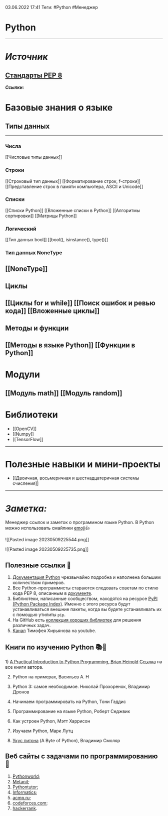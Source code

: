 03.06.2022    17:41
Теги:  #Python #Менеджер
# Python
---
# ***Источник***
[Стандарты PEP 8](https://pythonworld.ru/osnovy/pep-8-rukovodstvo-po-napisaniyu-koda-na-python.html)
---
***Ссылки:*** 
# Базовые знания о языке
## Типы данных
---
### Числа
[[Числовые типы данных]]
### Строки
[[Строковый тип данных]]
[[Форматирование строк, f-строки]]
[[Представление строк в памяти компьютера, ASCII и Unicode]]
### Списки
[[Списки Python]]
[[Вложенные списки в Python]]
[[Алгоритмы сортировки]]
[[Матрицы Python]]
### Логический 
[[Тип данных bool]]
[[bool(), isinstance(), type()]]
### Тип данных NoneType
[[NoneType]]
--- 
## Циклы
[[Циклы for и while]]
[[Поиск ошибок и ревью кода]]
[[Вложенные циклы]]
---
## Методы и функции
[[Методы в языке Python]]
[[Функции в Python]]
---
# Модули
[[Модуль math]]
[[Модуль random]]
---
# Библиотеки 
- [[OpenCV]]
- [[Numpy]]
- [[TensorFlow]]
---
# Полезные навыки и мини-проекты
- [[Двоичная, восьмеричная и шестнадцатеричная системы счисления]]
---
# ***Заметка:***
Менеджер ссылок и заметок о программном языке Python.
В Python можно использовать смайлики [emoji](https://pypi.org/project/emoji/)👍

![[Pasted image 20230509225544.png]]

![[Pasted image 20230509225735.png]]

## Полезные ссылки 🐍

1.  [Документация Python](https://docs.python.org/3/) чрезвычайно подробна и наполнена большим количеством примеров.
2.  Все Python-программисты стараются следовать советам по стилю кода PEP 8, описанным в [документе](https://www.python.org/dev/peps/pep-0008/).
3.  Библиотеки, написанные сообществом, находятся на ресурсе [PyPI (Python Package Index)](https://pypi.python.org/pypi). Именно с этого ресурса будут устанавливаться внешние пакеты, когда вы будете устанавливать их с помощью утилиты `pip`.
4.  На GitHub есть [коллекция хороших библиотек](https://github.com/vinta/awesome-python) для решения различных задач.
5.  [Канал](https://www.youtube.com/channel/UCQfwKTJdCmiA6cXAY0PNRJw) Тимофея Хирьянова на youtube.

## Книги по изучению Python 📚🐍

 1) [A Practical Introduction to Python Programming, Brian Heinold](https://www.brianheinold.net/python/A_Practical_Introduction_to_Python_Programming_Heinold.pdf)
[Ссылка](https://www.brianheinold.net/books.html) на все книги автора.

2) Python на примерах, Васильев А. Н

3) Python 3: самое необходимое. Николай Прохоренок, Владимир Дронов

4) Начинаем программировать на Python, Тони Гэддис

5) Программирование на языке Python, Роберт Седжвик

6) Как устроен Python, Мэтт Харрисон

7) Изучаем Python, Марк Лутц

8) [Укус питона](https://wombat.org.ua/AByteOfPython/#id8) (A Byte of Python), Владимир Смоляр


## Веб сайты с задачами по программированию 🐍

1.  [Pythonworld](https://pythonworld.ru/samouchitel-python);
2.  [Metanit](https://metanit.com/python/tutorial/);
3.  [Pythontutor](https://pythontutor.ru/);
4.  [Informatics](https://informatics.mccme.ru/);
5.  [acmp.ru](https://acmp.ru/);
6.  [codeforces.com](https://codeforces.com/);
7.  [hackerrank](https://www.hackerrank.com/dashboard).